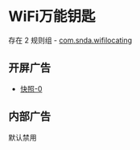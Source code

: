 # WiFi万能钥匙

存在 2 规则组 - [com.snda.wifilocating](/src/apps/com.snda.wifilocating.ts)

## 开屏广告

- [快照-0](https://i.gkd.li/import/12472605)

## 内部广告

默认禁用
